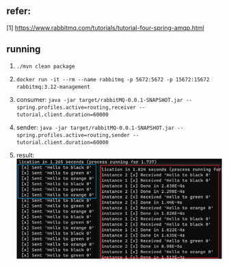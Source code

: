 ## refer:
[1] https://www.rabbitmq.com/tutorials/tutorial-four-spring-amqp.html

## running

1. `./mvn clean package`
2. `docker run -it --rm --name rabbitmq -p 5672:5672 -p 15672:15672 rabbitmq:3.12-management`
3. consumer: `java -jar target/rabbitMQ-0.0.1-SNAPSHOT.jar --spring.profiles.active=routing,receiver --tutorial.client.duration=60000`


4. sender: `java -jar target/rabbitMQ-0.0.1-SNAPSHOT.jar --spring.profiles.active=routing,sender --tutorial.client.duration=60000`

5. result:<br>
![](./doc/routing.png)
